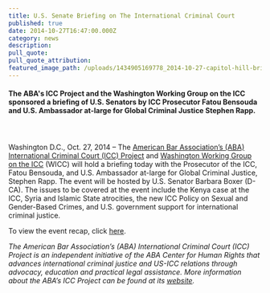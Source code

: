 ```yaml
---
title: U.S. Senate Briefing on The International Criminal Court
published: true
date: 2014-10-27T16:47:00.000Z
category: news
description:
pull_quote:
pull_quote_attribution:
featured_image_path: /uploads/1434905169778_2014-10-27-capitol-hill-briefing-icc.jpg
---
```



#### The ABA's ICC Project and the Washington Working Group on the ICC sponsored a briefing of U.S. Senators by ICC Prosecutor Fatou Bensouda and U.S. Ambassador at-large for Global Criminal Justice Stephen Rapp.

#### &nbsp;

Washington D.C., Oct. 27, 2014 – The [American Bar Association’s (ABA) International Criminal Court (ICC) Project](https://www.aba-icc.org/)&nbsp;and [Washington Working Group on the ICC](https://washingtonicc.org/) (WICC) will hold a briefing today with the Prosecutor of the ICC, Fatou Bensouda, and U.S. Ambassador at-large for Global Criminal Justice, Stephen Rapp. The event will be hosted by U.S. Senator Barbara Boxer (D-CA). The issues to be covered at the event include the Kenya case at the ICC, Syria and Islamic State atrocities, the new ICC Policy on Sexual and Gender-Based Crimes, and U.S. government support for international criminal justice.

To view the event recap, click [here](https://www.international-criminal-justice-today.org/events/us-senate-briefing-on-the-international-criminal-court/).

*The American Bar Association’s (ABA) International Criminal Court (ICC) Project is an independent initiative of the ABA Center for Human Rights that advances international criminal justice and US-ICC relations through advocacy, education and practical legal assistance. More information about the ABA’s ICC Project can be found at its [website](http://www.aba-icc.org/).*